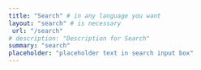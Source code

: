 ```yaml
---
title: "Search" # in any language you want
layout: "search" # is necessary
 url: "/search"
# description: "Description for Search"
summary: "search"
placeholder: "placeholder text in search input box"
---
```


